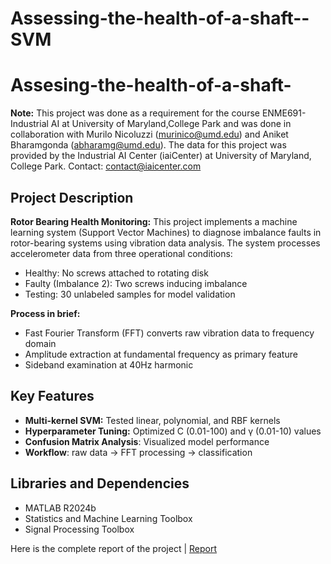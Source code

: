 # Assessing-the-health-of-a-shaft--SVM

# Assesing-the-health-of-a-shaft-
**Note:** This project was done as a requirement for the course ENME691- Industrial AI at University of Maryland,College Park and was done in collaboration with Murilo Nicoluzzi (murinico@umd.edu) and Aniket Bharamgonda (abharamg@umd.edu). The data for this project was provided by the Industrial AI Center (iaiCenter) at University of Maryland, College Park. Contact: contact@iaicenter.com

## Project Description
**Rotor Bearing Health Monitoring:** This project implements a machine learning system (Support Vector Machines) to diagnose imbalance faults in rotor-bearing systems using vibration data analysis. The system processes accelerometer data from three operational conditions:

* Healthy: No screws attached to rotating disk
* Faulty (Imbalance 2): Two screws inducing imbalance
* Testing: 30 unlabeled samples for model validation

**Process in brief:** 

* Fast Fourier Transform (FFT) converts raw vibration data to frequency domain
* Amplitude extraction at fundamental frequency as primary feature
* Sideband examination at 40Hz harmonic

## Key Features
* **Multi-kernel SVM:** Tested linear, polynomial, and RBF kernels
* **Hyperparameter Tuning:** Optimized C (0.01-100) and γ (0.01-10) values
* **Confusion Matrix Analysis**: Visualized model performance
* **Workflow**: raw data → FFT processing → classification

## Libraries and Dependencies

* MATLAB R2024b
* Statistics and Machine Learning Toolbox
* Signal Processing Toolbox

Here is the complete report of the project | [Report](https://github.com/user-attachments/files/18746122/Assignment.3.-.final.pdf)
